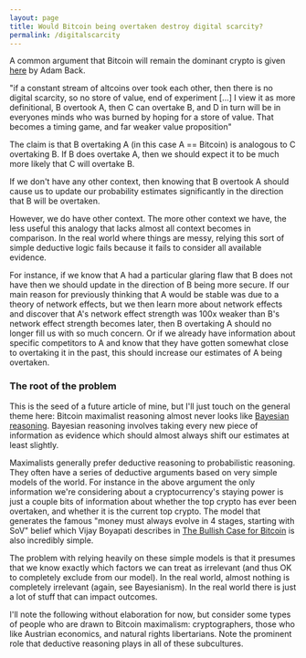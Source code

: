 ```yaml
---
layout: page
title: Would Bitcoin being overtaken destroy digital scarcity?
permalink: /digitalscarcity
---
```


A common argument that Bitcoin will remain the dominant crypto is given [here](https://twitter.com/adam3us/status/1084237027858698240) by Adam Back. 

"if a constant stream of altcoins over took each other, then there is no digital scarcity, so no store of value, end of experiment [...] I view it as more definitional, B overtook A, then C can overtake B, and D in turn will be in everyones minds who was burned by hoping for a store of value. That becomes a timing game, and far weaker value proposition"

The claim is that B overtaking A (in this case A == Bitcoin) is analogous to C overtaking B. If B does overtake A, then we should expect it to be much more likely that C will overtake B. 

If we don't have any other context, then knowing that B overtook A should cause us to update our probability estimates significantly in the direction that B will be overtaken.

However, we do have other context. The more other context we have, the less useful this analogy that lacks almost all context becomes in comparison. In the real world where things are messy, relying this sort of simple deductive logic fails because it fails to consider all available evidence. 

For instance, if we know that A had a particular glaring flaw that B does not have then we should update in the direction of B being more secure. If our main reason for previously thinking that A would be stable was due to a theory of network effects, but we then learn more about network effects and discover that A's network effect strength was 100x weaker than B's network effect strength becomes later, then B overtaking A should no longer fill us with so much concern. Or if we already have information about specific competitors to A and know that they have gotten somewhat close to overtaking it in the past, this should increase our estimates of A being overtaken.

### The root of the problem

This is the seed of a future article of mine, but I'll just touch on the general theme here: Bitcoin maximalist reasoning almost never looks like [Bayesian reasoning](https://wiki.lesswrong.com/wiki/Bayesian). Bayesian reasoning involves taking every new piece of information as evidence which should almost always shift our estimates at least slightly. 

Maximalists generally prefer deductive reasoning to probabilistic reasoning. They often have a series of deductive arguments based on very simple models of the world. For instance in the above argument the only information we're considering about a cryptocurrency's staying power is just a couple bits of information about whether the top crypto has ever been overtaken, and whether it is the current top crypto. The model that generates the famous "money must always evolve in 4 stages, starting with SoV" belief which Vijay Boyapati describes in [The Bullish Case for Bitcoin](https://medium.com/@vijayboyapati/the-bullish-case-for-bitcoin-6ecc8bdecc1) is also incredibly simple. 

The problem with relying heavily on these simple models is that it presumes that we know exactly which factors we can treat as irrelevant (and thus OK to completely exclude from our model). In the real world, almost nothing is completely irrelevant (again, see Bayesianism). In the real world there is just a lot of stuff that can impact outcomes. 

I'll note the following without elaboration for now, but consider some types of people who are drawn to Bitcoin maximalism: cryptographers, those who like Austrian economics, and natural rights libertarians. Note the prominent role that deductive reasoning plays in all of these subcultures.